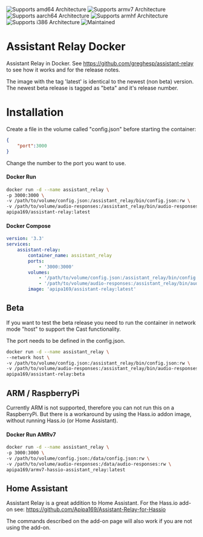 ![Supports amd64 Architecture][amd64-shield]
![Supports armv7 Architecture][armv7-shield]
![Supports aarch64 Architecture][aarch64-shield]
![Supports armhf Architecture][armhf-shield]
![Supports i386 Architecture][i386-shield]
![Maintained][maintained-shield]

# Assistant Relay Docker
Assistant Relay in Docker. See https://github.com/greghesp/assistant-relay to see how it works and for the release notes.

The image with the tag 'latest' is identical to the newest (non beta) version. The newest beta release is tagged as "beta" and it's release number.


# Installation

Create a file in the volume called "config.json" before starting the container:

```json
{
    "port":3000
}
```
Change the number to the port you want to use.

#### Docker Run
```bash
docker run -d --name assistant_relay \
-p 3000:3000 \
-v /path/to/volume/config.json:/assistant_relay/bin/config.json:rw \
-v /path/to/volume/audio-responses:/assistant_relay/bin/audio-responses:rw \
apipa169/assistant-relay:latest
```

#### Docker Compose
```yaml
version: '3.3'
services:
    assistant-relay:
        container_name: assistant_relay
        ports:
            - '3000:3000'
        volumes:
            - '/path/to/volume/config.json:/assistant_relay/bin/config.json:rw'
            - '/path/to/volume/audio-responses:/assistant_relay/bin/audio-responses:rw'
        image: 'apipa169/assistant-relay:latest'
```

## Beta
If you want to test the beta release you need to run the container in network mode "host" to support the Cast functionality.

The port needs to be defined in the config.json.

```bash
docker run -d --name assistant_relay \
--network host \
-v /path/to/volume/config.json:/assistant_relay/bin/config.json:rw \
-v /path/to/volume/audio-responses:/assistant_relay/bin/audio-responses:rw \
apipa169/assistant-relay:beta
```

## ARM / RaspberryPi

Currently ARM is not supported, therefore you can not run this on a RaspberryPi. But there is a workaround by using the Hass.io addon image, without running Hass.io (or Home Assistant).


#### Docker Run AMRv7
```bash
docker run -d --name assistant_relay \
-p 3000:3000 \
-v /path/to/volume/config.json:/data/config.json:rw \
-v /path/to/volume/audio-responses:/data/audio-responses:rw \
apipa169/armv7-hassio-assistant_relay:latest
```

## Home Assistant
Assistant Relay is a great addition to Home Assistant. For the Hass.io add-on see: https://github.com/Apipa169/Assistant-Relay-for-Hassio

The commands described on the add-on page will also work if you are not using the add-on.

[aarch64-shield]: https://img.shields.io/badge/aarch64-no-red.svg
[amd64-shield]: https://img.shields.io/badge/amd64-yes-green.svg
[armhf-shield]: https://img.shields.io/badge/armhf-no-red.svg
[armv7-shield]: https://img.shields.io/badge/armv7-no-red.svg
[i386-shield]: https://img.shields.io/badge/i386-no-red.svg
[maintained-shield]: https://img.shields.io/badge/maintained-yes-green.svg
